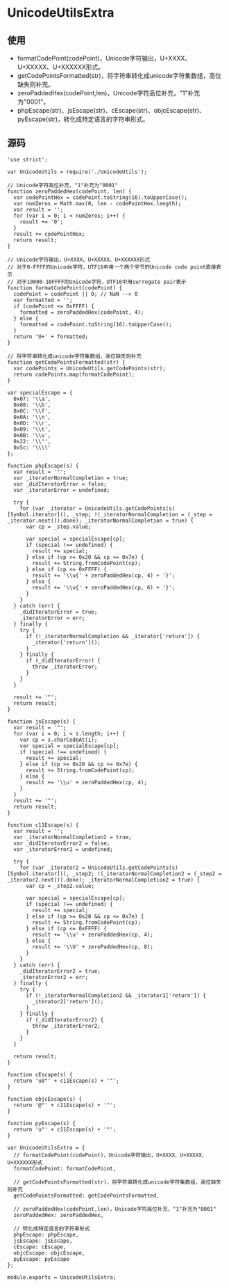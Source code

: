 # UnicodeUtilsExtra

## 使用

* formatCodePoint(codePoint)，Unicode字符输出，U+XXXX、U+XXXXX、U+XXXXXX形式。
* getCodePointsFormatted(str)，将字符串转化成unicode字符集数组，高位缺失则补充。
* zeroPaddedHex(codePoint,len)，Unicode字符高位补充，"1"补充为"0001"。
* phpEscape(str)、jsEscape(str)、cEscape(str)、objcEscape(str)、pyEscape(str)，转化成特定语言的字符串形式。

## 源码

    'use strict';
    
    var UnicodeUtils = require('./UnicodeUtils');
    
    // Unicode字符高位补充，"1"补充为"0001"
    function zeroPaddedHex(codePoint, len) {
      var codePointHex = codePoint.toString(16).toUpperCase();
      var numZeros = Math.max(0, len - codePointHex.length);
      var result = '';
      for (var i = 0; i < numZeros; i++) {
        result += '0';
      }
      result += codePointHex;
      return result;
    }
    
    // Unicode字符输出，U+XXXX、U+XXXXX、U+XXXXXX形式
    // 对于0-FFFF的Unicode字符，UTF16中用一个两个字节的Unicode code point直接表示
    // 对于10000-10FFFF的Unicode字符，UTF16中用surrogate pair表示
    function formatCodePoint(codePoint) {
      codePoint = codePoint || 0; // NaN --> 0
      var formatted = '';
      if (codePoint <= 0xFFFF) {
        formatted = zeroPaddedHex(codePoint, 4);
      } else {
        formatted = codePoint.toString(16).toUpperCase();
      }
      return 'U+' + formatted;
    }
    
    // 将字符串转化成unicode字符集数组，高位缺失则补充
    function getCodePointsFormatted(str) {
      var codePoints = UnicodeUtils.getCodePoints(str);
      return codePoints.map(formatCodePoint);
    }
    
    var specialEscape = {
      0x07: '\\a',
      0x08: '\\b',
      0x0C: '\\f',
      0x0A: '\\n',
      0x0D: '\\r',
      0x09: '\\t',
      0x0B: '\\v',
      0x22: '\\"',
      0x5c: '\\\\'
    };
    
    function phpEscape(s) {
      var result = '"';
      var _iteratorNormalCompletion = true;
      var _didIteratorError = false;
      var _iteratorError = undefined;
    
      try {
        for (var _iterator = UnicodeUtils.getCodePoints(s)[Symbol.iterator](), _step; !(_iteratorNormalCompletion = (_step = _iterator.next()).done); _iteratorNormalCompletion = true) {
          var cp = _step.value;
    
          var special = specialEscape[cp];
          if (special !== undefined) {
            result += special;
          } else if (cp >= 0x20 && cp <= 0x7e) {
            result += String.fromCodePoint(cp);
          } else if (cp <= 0xFFFF) {
            result += '\\u{' + zeroPaddedHex(cp, 4) + '}';
          } else {
            result += '\\u{' + zeroPaddedHex(cp, 6) + '}';
          }
        }
      } catch (err) {
        _didIteratorError = true;
        _iteratorError = err;
      } finally {
        try {
          if (!_iteratorNormalCompletion && _iterator['return']) {
            _iterator['return']();
          }
        } finally {
          if (_didIteratorError) {
            throw _iteratorError;
          }
        }
      }
    
      result += '"';
      return result;
    }
    
    function jsEscape(s) {
      var result = '"';
      for (var i = 0; i < s.length; i++) {
        var cp = s.charCodeAt(i);
        var special = specialEscape[cp];
        if (special !== undefined) {
          result += special;
        } else if (cp >= 0x20 && cp <= 0x7e) {
          result += String.fromCodePoint(cp);
        } else {
          result += '\\u' + zeroPaddedHex(cp, 4);
        }
      }
      result += '"';
      return result;
    }
    
    function c11Escape(s) {
      var result = '';
      var _iteratorNormalCompletion2 = true;
      var _didIteratorError2 = false;
      var _iteratorError2 = undefined;
    
      try {
        for (var _iterator2 = UnicodeUtils.getCodePoints(s)[Symbol.iterator](), _step2; !(_iteratorNormalCompletion2 = (_step2 = _iterator2.next()).done); _iteratorNormalCompletion2 = true) {
          var cp = _step2.value;
    
          var special = specialEscape[cp];
          if (special !== undefined) {
            result += special;
          } else if (cp >= 0x20 && cp <= 0x7e) {
            result += String.fromCodePoint(cp);
          } else if (cp <= 0xFFFF) {
            result += '\\u' + zeroPaddedHex(cp, 4);
          } else {
            result += '\\U' + zeroPaddedHex(cp, 8);
          }
        }
      } catch (err) {
        _didIteratorError2 = true;
        _iteratorError2 = err;
      } finally {
        try {
          if (!_iteratorNormalCompletion2 && _iterator2['return']) {
            _iterator2['return']();
          }
        } finally {
          if (_didIteratorError2) {
            throw _iteratorError2;
          }
        }
      }
    
      return result;
    }
    
    function cEscape(s) {
      return 'u8"' + c11Escape(s) + '"';
    }
    
    function objcEscape(s) {
      return '@"' + c11Escape(s) + '"';
    }
    
    function pyEscape(s) {
      return 'u"' + c11Escape(s) + '"';
    }
    
    var UnicodeUtilsExtra = {
      // formatCodePoint(codePoint)，Unicode字符输出，U+XXXX、U+XXXXX、U+XXXXXX形式
      formatCodePoint: formatCodePoint,
    
      // getCodePointsFormatted(str)，将字符串转化成unicode字符集数组，高位缺失则补充
      getCodePointsFormatted: getCodePointsFormatted,
    
      // zeroPaddedHex(codePoint,len)，Unicode字符高位补充，"1"补充为"0001"
      zeroPaddedHex: zeroPaddedHex,
    
      // 转化成特定语言的字符串形式
      phpEscape: phpEscape,
      jsEscape: jsEscape,
      cEscape: cEscape,
      objcEscape: objcEscape,
      pyEscape: pyEscape
    };
    
    module.exports = UnicodeUtilsExtra;
